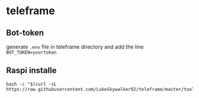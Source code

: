 # teleframe

## Bot-token
generate `.env` file in teleframe directory and add the line
```BOT_TOKEN=yourtoken```

## Raspi installe

```
bash -c "$(curl -sL https://raw.githubusercontent.com/LukeSkywalker92/teleframe/master/tools/install_raspberry.sh)"
```
